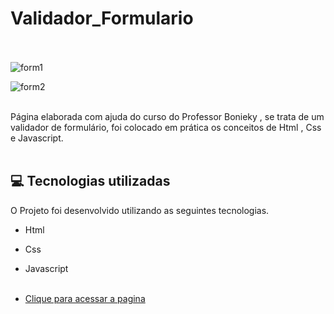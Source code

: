 # Validador_Formulario <br/><br/>

![form1](https://user-images.githubusercontent.com/66651121/133340254-fe1bab00-822c-4ca6-84a4-dc4221a7adf8.png)

![form2](https://user-images.githubusercontent.com/66651121/133340261-afe34a41-147e-4330-9752-cce89a339018.png) <br/><br/>




Página elaborada com ajuda do curso do Professor Bonieky  , se trata de um validador de formulário,  foi colocado em prática os conceitos de Html , Css e Javascript. <br/> <br/>

## 💻 Tecnologias utilizadas

O Projeto foi desenvolvido utilizando as seguintes tecnologias.

- Html
- Css
- Javascript <br/><br/>

- [Clique para acessar a pagina]( https://welton1986.github.io/Validador_Formulario/)

